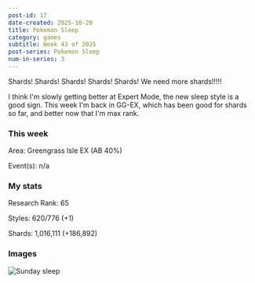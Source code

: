 ```yaml
---
post-id: 17
date-created: 2025-10-20
title: Pokemon Sleep
category: games
subtitle: Week 43 of 2025
post-series: Pokemon Sleep
num-in-series: 3
---
```

Shards! Shards! Shards! Shards! Shards! We need more shards!!!!! 

I think I'm slowly getting better at Expert Mode, the new sleep style is a good sign. This week I'm back in GG-EX, which has been good for shards so far, and better now that I'm max rank.

### This week

Area: Greengrass Isle EX (AB 40%)

Event(s): n/a

### My stats

Research Rank: 65

Styles: 620/776 (+1)

Shards: 1,016,111 (+186,892)

### Images

![Sunday sleep](/blog/attachments/2025-10-20_PKS-1.png)
